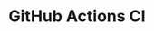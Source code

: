 # GitHub Actions CI





























































































































































































































































































































































































































































































































































































































































































































































































































































































































































































































































































































































































































































































































































































































































































































































































































